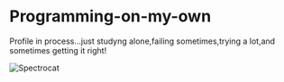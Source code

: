# Programming-on-my-own
Profile in process...just studyng alone,failing sometimes,trying a lot,and sometimes getting it right!

![Spectrocat](https://i.pinimg.com/736x/e7/dc/d7/e7dcd73d308c06e2dedec0c4dc14ba5d.jpg)
